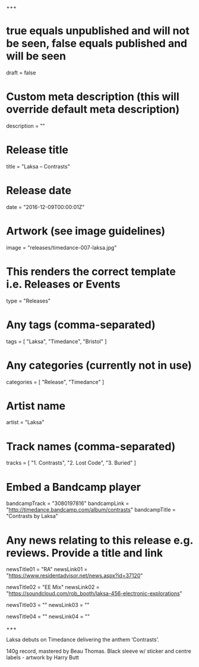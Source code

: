 +++

# true equals unpublished and will not be seen, false equals published and will be seen
draft = false

# Custom meta description (this will override default meta description)
description = ""

# Release title
title = "Laksa – Contrasts"

# Release date
date = "2016-12-09T00:00:01Z"

# Artwork (see image guidelines)
image = "releases/timedance-007-laksa.jpg"

# This renders the correct template i.e. Releases or Events
type = "Releases"

# Any tags (comma-separated)
tags = [ 
	"Laksa", 
	"Timedance",
	"Bristol"
]

# Any categories (currently not in use)
categories = [ 
	"Release", 
	"Timedance" 
]

# Artist name
artist = "Laksa"

# Track names (comma-separated)
tracks = [
	"1. Contrasts",
	"2. Lost Code",
	"3. Buried"
]

# Embed a Bandcamp player
bandcampTrack = "3080197816"
bandcampLink = "http://timedance.bandcamp.com/album/contrasts"
bandcampTitle = "Contrasts by Laksa"

# Any news relating to this release e.g. reviews. Provide a title and link
newsTitle01 = "RA"
newsLink01 = "https://www.residentadvisor.net/news.aspx?id=37120"

newsTitle02 = "EE Mix"
newsLink02 = "https://soundcloud.com/rob_booth/laksa-456-electronic-explorations"

newsTitle03 = ""
newsLink03 = ""

newsTitle04 = ""
newsLink04 = ""

+++

<!-- Provide a summary/statement below -->
Laksa debuts on Timedance delivering the anthem ‘Contrasts’.
 
140g record, mastered by Beau Thomas. Black sleeve w/ sticker and centre labels - artwork by Harry Butt
